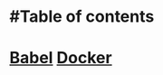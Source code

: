 <!--
/**
* @ Configurations
* part of snippets repository
* by Den Hnatiuk
* https://github.com/DenysHnatiuk/snippets
*/
 -->
#Table of contents
==================
[Babel](./babel/)
[Docker](./docker/)
==================
